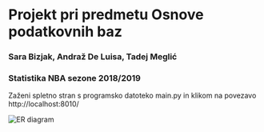 # Projekt pri predmetu Osnove podatkovnih baz

### Sara Bizjak, Andraž De Luisa, Tadej Meglić

### Statistika NBA sezone 2018/2019

Zaženi spletno stran s programsko datoteko main.py in klikom na povezavo http://localhost:8010/

![ER diagram](https://raw.githubusercontent.com/andrazdeluisa/ProjektOPB/master/static/Slike/nba.png)

